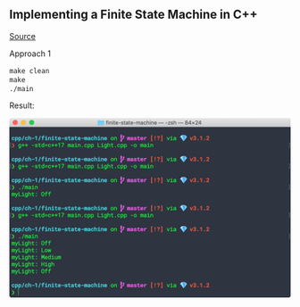 ## Implementing a Finite State Machine in C++

[Source](https://www.aleksandrhovhannisyan.com/blog/implementing-a-finite-state-machine-in-cpp/)

Approach 1

```
make clean
make
./main
```

Result:

![fsm-approach-1](../../../images/ch-1/fsm-approach-1.png)